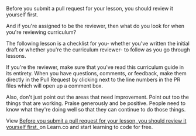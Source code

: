 Before you submit a pull request for your lesson, you should review it yourself first. 

And if you're assigned to be the reviewer, then what do you look for when you're reviewing curriculum? 

The following lesson is a checklist for you- whether you've written the initial draft or whether you're the curriculum reviewer- to follow as you go through lessons. 

If you're the reviewer, make sure that you've read this curriculum guide in its entirety. When you have questions, comments, or feedback, make them directly in the Pull Request by clicking next to the line numbers in the PR files which will open up a comment box. 

Also, don't just point out the areas that need improvement. Point out too the things that are working. Praise generously and be positive. People need to know what they're doing well so that they can continue to do those things. 

<p data-visibility='hidden'>View <a href='https://learn.co/lessons/reviewing-curriculum' title='Before you submit a pull request for your lesson, you should review it yourself first. '>Before you submit a pull request for your lesson, you should review it yourself first. </a> on Learn.co and start learning to code for free.</p>
